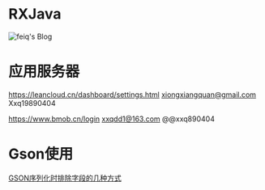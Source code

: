 
# RXJava
![feiq's Blog](http://blog.inching.org/categories/RxJava/)

# 应用服务器
https://leancloud.cn/dashboard/settings.html  xiongxiangquan@gmail.com Xxq19890404

https://www.bmob.cn/login xxqdd1@163.com @@xxq890404

# Gson使用
[GSON序列化时排除字段的几种方式](https://my.oschina.net/orgsky/blog/368768)
